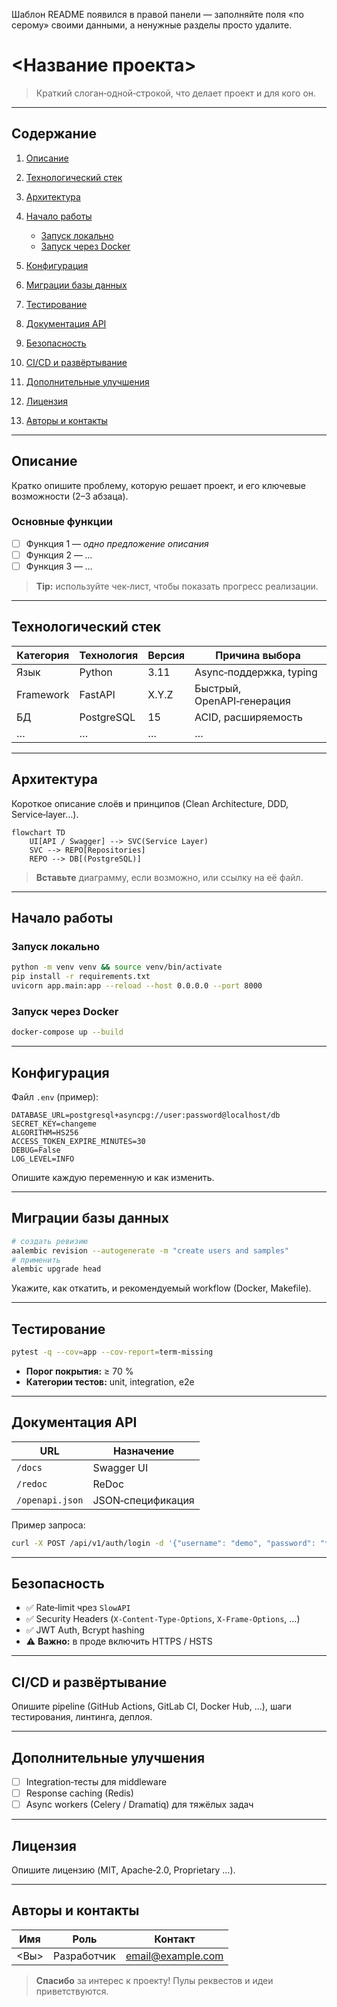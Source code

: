 Шаблон README появился в правой панели — заполняйте поля «по серому» своими данными, а ненужные разделы просто удалите. 

# <Название проекта>

> Краткий слоган‑одной‑строкой, что делает проект и для кого он.

---

## Содержание

1. [Описание](#описание)
2. [Технологический стек](#технологический-стек)
3. [Архитектура](#архитектура)
4. [Начало работы](#начало-работы)

   * [Запуск локально](#запуск-локально)
   * [Запуск через Docker](#запуск-через-docker)
5. [Конфигурация](#конфигурация)
6. [Миграции базы данных](#миграции-базы-данных)
7. [Тестирование](#тестирование)
8. [Документация API](#документация-api)
9. [Безопасность](#безопасность)
10. [CI/CD и развёртывание](#cicd-и-развёртывание)
11. [Дополнительные улучшения](#дополнительные-улучшения)
12. [Лицензия](#лицензия)
13. [Авторы и контакты](#авторы-и-контакты)

---

## Описание

Кратко опишите проблему, которую решает проект, и его ключевые возможности (2–3 абзаца).

### Основные функции

* [ ] Функция 1 — *одно предложение описания*
* [ ] Функция 2 — *…*
* [ ] Функция 3 — *…*

> **Tip:** используйте чек‑лист, чтобы показать прогресс реализации.

---

## Технологический стек

| Категория | Технология | Версия | Причина выбора             |
| --------- | ---------- | ------ | -------------------------- |
| Язык      | Python     | 3.11   | Async‑поддержка, typing    |
| Framework | FastAPI    | X.Y.Z  | Быстрый, OpenAPI‑генерация |
| БД        | PostgreSQL | 15     | ACID, расширяемость        |
| …         | …          | …      | …                          |

---

## Архитектура

Короткое описание слоёв и принципов (Clean Architecture, DDD, Service‑layer…).

```mermaid
flowchart TD
    UI[API / Swagger] --> SVC(Service Layer)
    SVC --> REPO[Repositories]
    REPO --> DB[(PostgreSQL)]
```

> **Вставьте** диаграмму, если возможно, или ссылку на её файл.

---

## Начало работы

### Запуск локально

```bash
python -m venv venv && source venv/bin/activate
pip install -r requirements.txt
uvicorn app.main:app --reload --host 0.0.0.0 --port 8000
```

### Запуск через Docker

```bash
docker-compose up --build
```

---

## Конфигурация

Файл `.env` (пример):

```dotenv
DATABASE_URL=postgresql+asyncpg://user:password@localhost/db
SECRET_KEY=changeme
ALGORITHM=HS256
ACCESS_TOKEN_EXPIRE_MINUTES=30
DEBUG=False
LOG_LEVEL=INFO
```

Опишите каждую переменную и как изменить.

---

## Миграции базы данных

```bash
# создать ревизию
aalembic revision --autogenerate -m "create users and samples"
# применить
alembic upgrade head
```

Укажите, как откатить, и рекомендуемый workflow (Docker, Makefile).

---

## Тестирование

```bash
pytest -q --cov=app --cov-report=term-missing
```

* **Порог покрытия:** ≥ 70 %
* **Категории тестов:** unit, integration, e2e

---

## Документация API

| URL             | Назначение        |
| --------------- | ----------------- |
| `/docs`         | Swagger UI        |
| `/redoc`        | ReDoc             |
| `/openapi.json` | JSON‑спецификация |

Пример запроса:

```bash
curl -X POST /api/v1/auth/login -d '{"username": "demo", "password": "****"}'
```

---

## Безопасность

* ✅ Rate‑limit чрез `SlowAPI`
* ✅ Security Headers (`X-Content-Type-Options`, `X-Frame-Options`, …)
* ✅ JWT Auth, Bcrypt hashing
* ⚠️ **Важно:** в проде включить HTTPS / HSTS

---

## CI/CD и развёртывание

Опишите pipeline (GitHub Actions, GitLab CI, Docker Hub, …), шаги тестирования, линтинга, деплоя.

---

## Дополнительные улучшения

* [ ] Integration‑тесты для middleware
* [ ] Response caching (Redis)
* [ ] Async workers (Celery / Dramatiq) для тяжёлых задач

---

## Лицензия

Опишите лицензию (MIT, Apache‑2.0, Proprietary …).

---

## Авторы и контакты

| Имя  | Роль        | Контакт                                       |
| ---- | ----------- | --------------------------------------------- |
| <Вы> | Разработчик | [email@example.com](mailto:email@example.com) |

> **Спасибо** за интерес к проекту! Пулы реквестов и идеи приветствуются.

